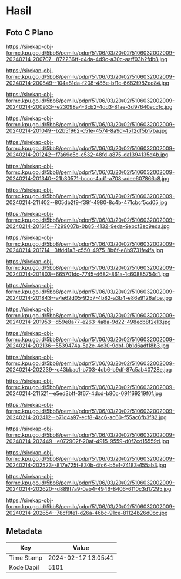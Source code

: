 # Hasil

## Foto C Plano

https://sirekap-obj-formc.kpu.go.id/5bb8/pemilu/pdpr/51/06/03/20/02/5106032002009-20240214-200707--872236ff-d4da-4d9c-a30c-aaff03b2fdb8.jpg

https://sirekap-obj-formc.kpu.go.id/5bb8/pemilu/pdpr/51/06/03/20/02/5106032002009-20240214-200849--104a81da-f208-486e-bf1c-6682f982ed84.jpg

https://sirekap-obj-formc.kpu.go.id/5bb8/pemilu/pdpr/51/06/03/20/02/5106032002009-20240214-200933--e23098a4-3cb2-4dd3-81ae-3d97640ecc1c.jpg

https://sirekap-obj-formc.kpu.go.id/5bb8/pemilu/pdpr/51/06/03/20/02/5106032002009-20240214-201049--b2b5f962-c51e-4574-8a9d-4512df5b17ba.jpg

https://sirekap-obj-formc.kpu.go.id/5bb8/pemilu/pdpr/51/06/03/20/02/5106032002009-20240214-201242--f7a69e5c-c532-48fd-a875-da1394135d4b.jpg

https://sirekap-obj-formc.kpu.go.id/5bb8/pemilu/pdpr/51/06/03/20/02/5106032002009-20240214-201340--21b30571-bccc-4ad1-a708-adee607866c8.jpg

https://sirekap-obj-formc.kpu.go.id/5bb8/pemilu/pdpr/51/06/03/20/02/5106032002009-20240214-211402--805db2f9-f39f-4980-8c4b-471cbcf5cd05.jpg

https://sirekap-obj-formc.kpu.go.id/5bb8/pemilu/pdpr/51/06/03/20/02/5106032002009-20240214-201615--7299007b-0b85-4132-9eda-9ebcf3ec9eda.jpg

https://sirekap-obj-formc.kpu.go.id/5bb8/pemilu/pdpr/51/06/03/20/02/5106032002009-20240214-201714--3ffdd1a3-c550-4975-8b6f-e8b9731fe4fa.jpg

https://sirekap-obj-formc.kpu.go.id/5bb8/pemilu/pdpr/51/06/03/20/02/5106032002009-20240214-201803--665701dc-7745-4682-861a-1c60885754c1.jpg

https://sirekap-obj-formc.kpu.go.id/5bb8/pemilu/pdpr/51/06/03/20/02/5106032002009-20240214-201843--a4e62d05-9257-4b82-a3b4-e86e9126a1be.jpg

https://sirekap-obj-formc.kpu.go.id/5bb8/pemilu/pdpr/51/06/03/20/02/5106032002009-20240214-201953--d59e8a77-e263-4a8a-9d22-498ecb8f2e13.jpg

https://sirekap-obj-formc.kpu.go.id/5bb8/pemilu/pdpr/51/06/03/20/02/5106032002009-20240214-202136--5539474a-5a2e-4c30-9dbf-0b1d6adf18b3.jpg

https://sirekap-obj-formc.kpu.go.id/5bb8/pemilu/pdpr/51/06/03/20/02/5106032002009-20240214-202239--c43bbac1-b703-4db6-b9df-87c5ab40728e.jpg

https://sirekap-obj-formc.kpu.go.id/5bb8/pemilu/pdpr/51/06/03/20/02/5106032002009-20240214-211521--e5ed3bff-3f67-4dcd-b80c-091f69219f0f.jpg

https://sirekap-obj-formc.kpu.go.id/5bb8/pemilu/pdpr/51/06/03/20/02/5106032002009-20240214-202412--b71d4a97-ecf8-4ac6-ac60-f55ac6fb3f82.jpg

https://sirekap-obj-formc.kpu.go.id/5bb8/pemilu/pdpr/51/06/03/20/02/5106032002009-20240214-202449--e072902f-20af-4915-9559-d0f2cd15559d.jpg

https://sirekap-obj-formc.kpu.go.id/5bb8/pemilu/pdpr/51/06/03/20/02/5106032002009-20240214-202523--817e725f-830b-4fc6-b5e1-74183e155ab3.jpg

https://sirekap-obj-formc.kpu.go.id/5bb8/pemilu/pdpr/51/06/03/20/02/5106032002009-20240214-202620--d889f7a9-0ab4-4946-8406-6110c3d17295.jpg

https://sirekap-obj-formc.kpu.go.id/5bb8/pemilu/pdpr/51/06/03/20/02/5106032002009-20240214-202654--78cf9fe1-d26a-46bc-91ce-81124b26d0bc.jpg


## Metadata

| Key        | Value               |
| ---------- | ------------------- |
| Time Stamp | 2024-02-17 13:05:41 |
| Kode Dapil | 5101                |



